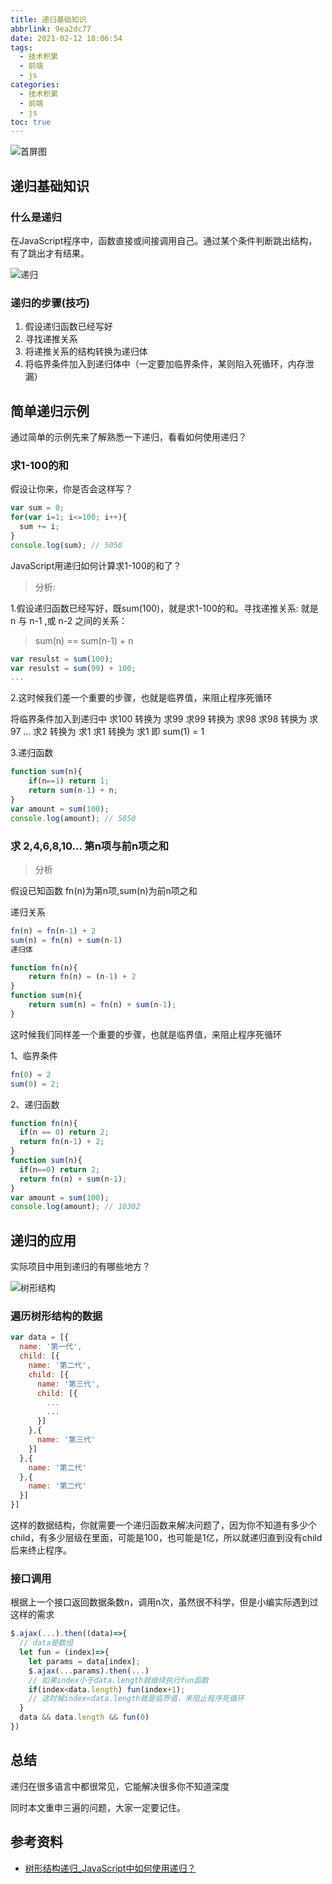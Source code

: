 ```yaml
---
title: 递归基础知识
abbrlink: 9ea2dc77
date: 2021-02-12 18:06:54
tags:
  - 技术积累
  - 前端
  - js
categories:
  - 技术积累
  - 前端
  - js
toc: true
---
```


![首屏图](https://s3.ax1x.com/2021/02/22/y7Le4x.jpg)

<!-- more -->

## 递归基础知识

### 什么是递归

在JavaScript程序中，函数直接或间接调用自己。通过某个条件判断跳出结构，有了跳出才有结果。

![递归](https://s3.ax1x.com/2021/03/12/6UUi2d.png)

### 递归的步骤(技巧)

1. 假设递归函数已经写好
2. 寻找递推关系
3. 将递推关系的结构转换为递归体
4. 将临界条件加入到递归体中（一定要加临界条件，某则陷入死循环，内存泄漏）

## 简单递归示例

通过简单的示例先来了解熟悉一下递归，看看如何使用递归？

### 求1-100的和

假设让你来，你是否会这样写？

```js
var sum = 0;
for(var i=1; i<=100; i++){
  sum += i;
}
console.log(sum); // 5050
```

JavaScript用递归如何计算求1-100的和了？

> 分析:

1.假设递归函数已经写好，既sum(100)，就是求1-100的和。寻找递推关系: 就是 n 与 n-1 ,或 n-2 之间的关系：

> sum(n) == sum(n-1) + n

```js
var resulst = sum(100);
var resulst = sum(99) + 100;
...
```

2.这时候我们差一个重要的步骤，也就是临界值，来阻止程序死循环

将临界条件加入到递归中
求100 转换为 求99
求99 转换为 求98
求98 转换为 求97
…
求2 转换为 求1
求1 转换为 求1
即 sum(1) = 1

3.递归函数

```js
function sum(n){
    if(n==1) return 1;
    return sum(n-1) + n;
}
var amount = sum(100);
console.log(amount); // 5050
```

### 求 2,4,6,8,10… 第n项与前n项之和

> 分析

假设已知函数 fn(n)为第n项,sum(n)为前n项之和

递归关系

```js
fn(n) = fn(n-1) + 2
sum(n) = fn(n) + sum(n-1)
递归体

function fn(n){
    return fn(n) = (n-1) + 2
}
function sum(n){
    return sum(n) = fn(n) + sum(n-1);
}
```

这时候我们同样差一个重要的步骤，也就是临界值，来阻止程序死循环

1、临界条件

```js
fn(0) = 2
sum(0) = 2;
```

2、递归函数

```js
function fn(n){
  if(n == 0) return 2;
  return fn(n-1) + 2;
}
function sum(n){
  if(n==0) return 2;
  return fn(n) + sum(n-1);
}
var amount = sum(100);
console.log(amount); // 10302
```

## 递归的应用

实际项目中用到递归的有哪些地方？

![树形结构](https://s3.ax1x.com/2021/03/12/6UUErt.jpg)

### 遍历树形结构的数据

```js
var data = [{
  name: '第一代',
  child: [{
    name: '第二代',
    child: [{
      name: '第三代',
      child: [{
        ...
        ...
      }]
    },{
      name: '第三代'
    }]
  },{
    name: '第二代'
  },{
    name: '第二代'
  }]
}]
```

这样的数据结构，你就需要一个递归函数来解决问题了，因为你不知道有多少个child，有多少层级在里面，可能是100，也可能是1亿，所以就递归直到没有child后来终止程序。

### 接口调用

根据上一个接口返回数据条数n，调用n次，虽然很不科学，但是小编实际遇到过这样的需求

```js
$.ajax(...).then((data)=>{
  // data是数组
  let fun = (index)=>{
    let params = data[index];
    $.ajax(...params).then(...)
    // 如果index小于data.length就继续执行fun函数
    if(index<data.length) fun(index+1);
    // 这时候index<data.length就是临界值，来阻止程序死循环
  }
  data && data.length && fun(0)
})
```

## 总结

递归在很多语言中都很常见，它能解决很多你不知道深度

同时本文重申三遍的问题，大家一定要记住。

## 参考资料

* [树形结构递归_JavaScript中如何使用递归？](https://blog.csdn.net/weixin_32549035/article/details/112729055)
